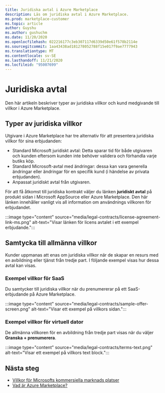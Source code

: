 ```yaml
---
title: Juridiska avtal i Azure Marketplace
description: Läs om juridiska avtal i Azure Marketplace.
ms.prod: marketplace-customer
ms.topic: article
author: Guyshu
ms.author: gushuchm
ms.date: 11/20/2020
ms.openlocfilehash: 022216177c3eb307117d6339d50e61f578b2114e
ms.sourcegitcommit: 1aa43438ad181278052788f15e017f9ae7777943
ms.translationtype: MT
ms.contentlocale: sv-SE
ms.lasthandoff: 11/21/2020
ms.locfileid: "95007699"
---
```

# <a name="legal-contracts"></a>Juridiska avtal

Den här artikeln beskriver typer av juridiska villkor och kund medgivande till villkor i Azure Marketplace.

## <a name="types-of-legal-terms"></a>Typer av juridiska villkor

Utgivare i Azure Marketplace har tre alternativ för att presentera juridiska villkor för sina erbjudanden:

- Standard Microsoft juridiskt avtal: Detta sparar tid för både utgivaren och kunden eftersom kunden inte behöver validera och förhandla varje butiks köp.
- Standard Microsoft-avtal med ändringar: dessa kan vara generella ändringar eller ändringar för en specifik kund (i händelse av privata erbjudanden).
- Anpassat juridiskt avtal från utgivaren.

För att få åtkomst till juridiska kontrakt väljer du länken **juridiskt avtal** på produkt sidan i Microsoft AppSource eller Azure Marketplace. Den här länken innehåller vanligt vis all information om användnings villkoren för erbjudandet.

:::image type="content" source="media/legal-contracts/license-agreement-link-ms.png" alt-text="Visar länken för licens avtalet i ett exempel erbjudande.":::

## <a name="consenting-to-terms-and-conditions"></a>Samtycka till allmänna villkor

Kunder uppmanas att enas om juridiska villkor när de skapar en resurs med en avbildning eller tjänst från tredje part. I följande exempel visas hur dessa avtal kan visas.

### <a name="saas-example-terms"></a>Exempel villkor för SaaS

Du samtycker till juridiska villkor när du prenumererar på ett SaaS-erbjudande på Azure Marketplace.

:::image type="content" source="media/legal-contracts/sample-offer-screen.png" alt-text="Visar ett exempel på villkors sidan.":::

### <a name="virtual-machine-example-terms"></a>Exempel villkor för virtuell dator

De allmänna villkoren för en avbildning från tredje part visas när du väljer **Granska + prenumerera**.

:::image type="content" source="media/legal-contracts/terms-text.png" alt-text="Visar ett exempel på villkors text block.":::

## <a name="next-steps"></a>Nästa steg

- [Villkor för Microsofts kommersiella marknads platser](https://azure.microsoft.com/support/legal/marketplace-terms/)
- [Vad är Azure Marketplace?](azure-marketplace-overview.md) 
